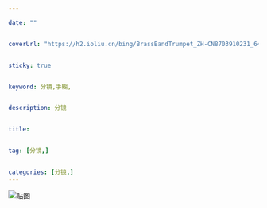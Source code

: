 ```yaml
---

date: ""


coverUrl: "https://h2.ioliu.cn/bing/BrassBandTrumpet_ZH-CN8703910231_640x480.jpg?imageslim"


sticky: true


keyword: 分镜,手糊,


description: 分镜


title: 


tag: [分镜,]


categories: [分镜,]
---
```

![贴图]()

